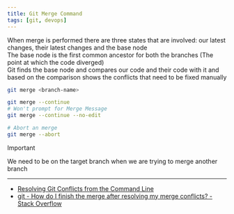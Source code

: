 ```yaml
---
title: Git Merge Command
tags: [git, devops]
---
```


When merge is performed there are three states that are involved: our latest changes, their latest changes and the base node  
The base node is the first common ancestor for both the branches (The point at which the code diverged)  
Git finds the base node and compares our code and their code with it and based on the comparison shows the conflicts that need to be fixed manually  

````bash
git merge <branch-name>

git merge --continue
# Won't prompt for Merge Message
git merge --continue --no-edit

# Abort an merge
git merge --abort
````

 > [!IMPORTANT]
 > We need to be on the target branch when we are trying to merge another branch

---

* [Resolving Git Conflicts from the Command Line](https://www.grandcircus.co/blog/resolving-git-conflicts/)
* [git - How do I finish the merge after resolving my merge conflicts? - Stack Overflow](https://stackoverflow.com/questions/2474097/how-do-i-finish-the-merge-after-resolving-my-merge-conflicts)